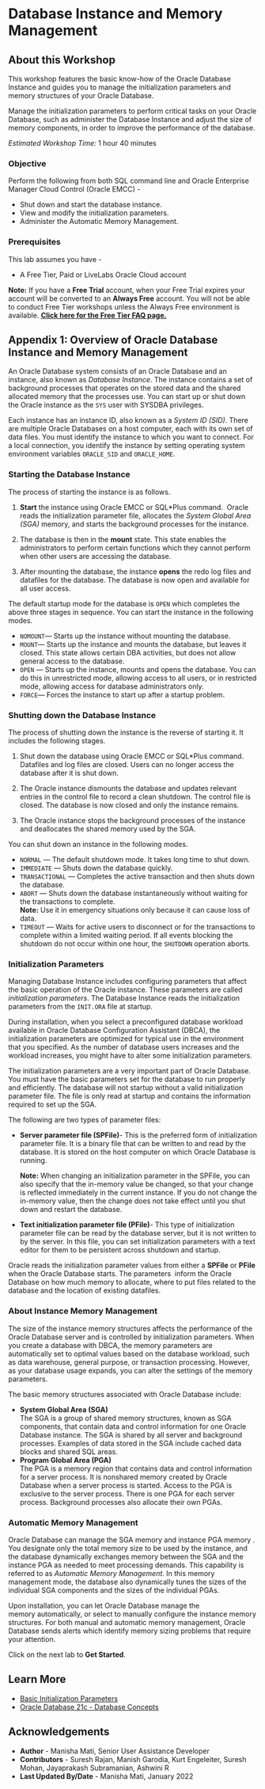 # Database Instance and Memory Management

## About this Workshop

This workshop features the basic know-how of the Oracle Database Instance and guides you to manage the initialization parameters and memory structures of your Oracle Database.  

Manage the initialization parameters to perform critical tasks on your Oracle Database, such as administer the Database Instance and adjust the size of memory components, in order to improve the performance of the database.

*Estimated Workshop Time:* 1 hour 40 minutes

### Objective
Perform the following from both SQL command line and Oracle Enterprise Manager Cloud Control (Oracle EMCC) - 
- Shut down and start the database instance.
- View and modify the initialization parameters.
- Administer the Automatic Memory Management.

### Prerequisites  

This lab assumes you have -
- A Free Tier, Paid or LiveLabs Oracle Cloud account

**Note:** If you have a **Free Trial** account, when your Free Trial expires your account will be converted to an **Always Free** account. You will not be able to conduct Free Tier workshops unless the Always Free environment is available. [**Click here for the Free Tier FAQ page.**](https://www.oracle.com/cloud/free/faq.html)

## Appendix 1: Overview of Oracle Database Instance and Memory Management

An Oracle Database system consists of an Oracle Database and an instance, also known as *Database Instance*. The instance contains a set of background processes that operates on the stored data and the shared allocated memory that the processes use. You can start up or shut down the Oracle instance as the `SYS` user with SYSDBA privileges.

Each instance has an instance ID, also known as a *System ID (SID)*. There are multiple Oracle Databases on a host computer, each with its own set of data files. You must identify the instance to which you want to connect. For a local connection, you identify the instance by setting operating system environment variables `ORACLE_SID` and `ORACLE_HOME`.  

### Starting the Database Instance

The process of starting the instance is as follows.

1.  **Start** the instance using Oracle EMCC or SQL\*Plus command.  Oracle reads the initialization parameter file, allocates the *System Global Area (SGA)* memory, and starts the background processes for the instance.  

2.  The database is then in the **mount** state. This state enables the administrators to perform certain functions which they cannot perform when other users are accessing the database.  

3.  After mounting the database, the instance **opens** the redo log files and datafiles for the database. The database is now open and available for all user access.

The default startup mode for the database is `OPEN` which completes the above three stages in sequence. You can start the instance in the following modes.

- `NOMOUNT`— Starts up the instance without mounting the database.
- `MOUNT`— Starts up the instance and mounts the database, but leaves it closed. This state allows certain DBA activities, but does not allow general access to the database.
- `OPEN` — Starts up the instance, mounts and opens the database. You can do this in unrestricted mode, allowing access to all users, or in restricted mode, allowing access for database administrators only.
- `FORCE`— Forces the instance to start up after a startup problem.

### Shutting down the Database Instance

The process of shutting down the instance is the reverse of starting it. It includes the following stages.

1.  Shut down the database using Oracle EMCC or SQL\*Plus command. Datafiles and log files are closed. Users can no longer access the database after it is shut down.  

2.  The Oracle instance dismounts the database and updates relevant entries in the control file to record a clean shutdown. The control file is closed. The database is now closed and only the instance remains.  

3.  The Oracle instance stops the background processes of the instance and deallocates the shared memory used by the SGA.

You can shut down an instance in the following modes.

- `NORMAL` — The default shutdown mode. It takes long time to shut down.
- `IMMEDIATE` — Shuts down the database quickly.
- `TRANSACTIONAL` — Completes the active transaction and then shuts down the database.
- `ABORT` — Shuts down the database instantaneously without waiting for the transactions to complete.   
	**Note:** Use it in emergency situations only because it can cause loss of data.
- `TIMEOUT` — Waits for active users to disconnect or for the transactions to complete within a limited waiting period. If all events blocking the shutdown do not occur within one hour, the `SHUTDOWN` operation aborts.

### Initialization Parameters

Managing Database Instance includes configuring parameters that affect the basic operation of the Oracle instance. These parameters are called *initialization parameters*. The Database Instance reads the initialization parameters from the `INIT.ORA` file at startup.

During installation, when you select a preconfigured database workload available in Oracle Database Configuration Assistant (DBCA), the initialization parameters are optimized for typical use in the environment that you specified. As the number of database users increases and the workload increases, you might have to alter some initialization parameters.  

The initialization parameters are a very important part of Oracle Database. You must have the basic parameters set for the database to run properly and efficiently. The database will not startup without a valid initialization parameter file. The file is only read at startup and contains the information required to set up the SGA.

The following are two types of parameter files:

- **Server parameter file (SPFile)**- This is the preferred form of initialization parameter file. It is a binary file that can be written to and read by the database. It is stored on the host computer on which Oracle Database is running.

	**Note:** When changing an initialization parameter in the SPFile, you can also specify that the in-memory value be changed, so that your change is reflected immediately in the current instance. If you do not change the in-memory value, then the change does not take effect until you shut down and restart the database.

- **Text initialization parameter file (PFile)**- This type of initialization parameter file can be read by the database server, but it is not written to by the server. In this file, you can set initialization parameters with a text editor for them to be persistent across shutdown and startup.

Oracle reads the initialization parameter values from either a **SPFile** or **PFile** when the Oracle Database starts. The parameters  inform the Oracle Database on how much memory to allocate, where to put files related to the database and the location of existing datafiles.

### About Instance Memory Management

The size of the instance memory structures affects the performance of the Oracle Database server and is controlled by initialization parameters. When you create a database with DBCA, the memory parameters are automatically set to optimal values based on the database workload, such as data warehouse, general purpose, or transaction processing. However, as your database usage expands, you can alter the settings of the memory parameters.  

The basic memory structures associated with Oracle Database include:

-   **System Global Area (SGA)**  
    The SGA is a group of shared memory structures, known as SGA components, that contain data and control information for one Oracle Database instance. The SGA is shared by all server and background processes. Examples of data stored in the SGA include cached data blocks and shared SQL areas.
-   **Program Global Area (PGA)**  
    The PGA is a memory region that contains data and control information for a server process. It is nonshared memory created by Oracle Database when a server process is started. Access to the PGA is exclusive to the server process. There is one PGA for each server process. Background processes also allocate their own PGAs. 

### Automatic Memory Management

Oracle Database can manage the SGA memory and instance PGA memory . You designate only the total memory size to be used by the instance, and the database dynamically exchanges memory between the SGA and the instance PGA as needed to meet processing demands. This capability is referred to as *Automatic Memory Management*. In this memory management mode, the database also dynamically tunes the sizes of the individual SGA components and the sizes of the individual PGAs.  

Upon installation, you can let Oracle Database manage the memory automatically, or select to manually configure the instance memory structures. For both manual and automatic memory management, Oracle Database sends alerts which identify memory sizing problems that require your attention.  

Click on the next lab to **Get Started**.

## Learn More

-   [Basic Initialization Parameters](https://docs.oracle.com/en/database/oracle/oracle-database/21/refrn/basic-initialization-parameters.html)
-   [Oracle Database 21c - Database Concepts](https://docs.oracle.com/en/database/oracle/oracle-database/21/cncpt/index.html)

## Acknowledgements

- **Author** - Manisha Mati, Senior User Assistance Developer
- **Contributors** - Suresh Rajan, Manish Garodia, Kurt Engeleiter, Suresh Mohan, Jayaprakash Subramanian, Ashwini R
- **Last Updated By/Date** - Manisha Mati, January 2022
